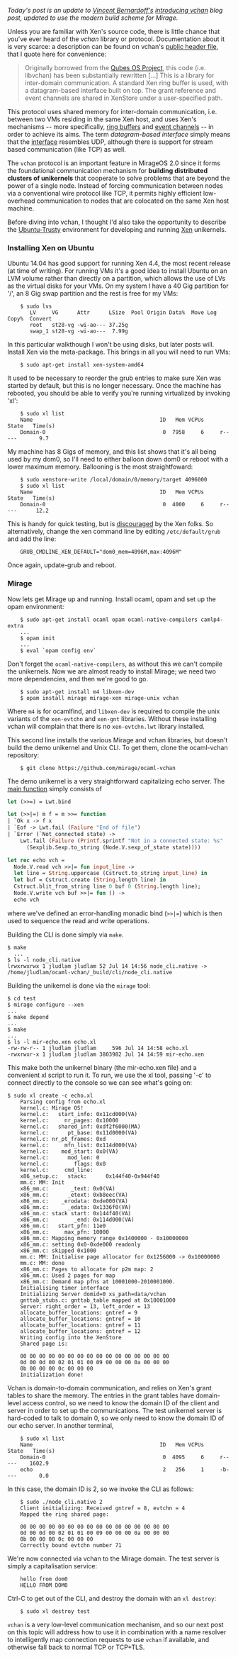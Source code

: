 *Today's post is an update to [Vincent Bernardoff's](https://github.com/vbmithr)
[introducing vchan](http://openmirage.org/blog/introducing-vchan) blog
post, updated to use the modern build scheme for Mirage.*

Unless you are familiar with Xen's source code, there is little chance
that you've ever heard of the *vchan* library or
protocol. Documentation about it is very scarce: a description can be
found on vchan's
[public header file](http://xenbits.xen.org/gitweb/?p=xen.git;a=blob;f=xen/include/public/io/libxenvchan.h;hb=HEAD),
that I quote here for convenience:

> Originally borrowed from the
> [Qubes OS Project](http://www.qubes-os.org), this code (i.e. libvchan)
> has been substantially rewritten [...]
> This is a library for inter-domain communication.  A standard Xen ring
> buffer is used, with a datagram-based interface built on top.  The
> grant reference and event channels are shared in XenStore under a
> user-specified path.

This protocol uses shared memory for inter-domain communication,
i.e. between two VMs residing in the same Xen host, and uses Xen's
mechanisms -- more specifically,
[ring buffers](http://www.informit.com/articles/article.aspx?p=1160234&seqNum=3)
and
[event channels](http://xenbits.xen.org/gitweb/?p=xen.git;a=blob;f=tools/libxc/xenctrl.h;h=f2cebafc9ddd4815ffc73fcf9e0d292b1d4c91ff;hb=HEAD#l934)
-- in order to achieve its aims. The term *datagram-based interface* simply
means that the
[interface](http://xenbits.xen.org/gitweb/?p=xen.git;a=blob;f=tools/libvchan/libxenvchan.h;h=6365d36a06f8c8f56454724cefc4c2f1d39beba2;hb=HEAD)
resembles UDP, although there is support for stream based communication (like
TCP) as well.

The `vchan` protocol is an important feature in MirageOS 2.0 since it
forms the foundational communication mechanism for **building distributed
clusters of unikernels** that cooperate to solve problems that are beyond
the power of a single node.  Instead of forcing communication between
nodes via a conventional wire protocol like TCP, it permits highly efficient
low-overhead communication to nodes that are colocated on the same Xen
host machine.

Before diving into vchan, I thought I'd also take the opportunity to describe the
[Ubuntu-Trusty](http://releases.ubuntu.com/14.04/) environment for developing
and running [Xen](http://www.xenproject.org/) unikernels.

### Installing Xen on Ubuntu

Ubuntu 14.04 has good support for running Xen 4.4, the most recent release (at time of writing).
For running VMs it's a good idea to install Ubuntu on an LVM volume rather than directly on a
partition, which allows the use of LVs as the virtual disks for your VMs. On my system I have
a 40 Gig partition for '/', an 8 Gig swap partition and the rest is free for my VMs:

```console
    $ sudo lvs
       LV     VG      Attr      LSize  Pool Origin Data%  Move Log Copy%  Convert
       root   st28-vg -wi-ao--- 37.25g
       swap_1 st28-vg -wi-ao---  7.99g
```

In this particular walkthough I won't be using disks, but later posts will.
Install Xen via the meta-package. This brings in all you will need to run VMs:

```console
    $ sudo apt-get install xen-system-amd64
```

It used to be necessary to reorder the grub entries to make sure Xen was started
by default, but this is no longer necessary. Once the machine has rebooted, you
should be able to verify you're running virtualized by invoking 'xl':

```console
    $ sudo xl list
	Name                                        ID   Mem VCPUs      State   Time(s)
    Domain-0                                     0  7958     6     r-----       9.7
```

My machine has 8 Gigs of memory, and this list shows that it's all being used by
my dom0, so I'll need to either balloon down dom0 or reboot with a lower maximum
memory. Ballooning is the most straightfoward:

```console
    $ sudo xenstore-write /local/domain/0/memory/target 4096000
    $ sudo xl list
    Name                                        ID   Mem VCPUs      State   Time(s)
    Domain-0                                     0  4000     6     r-----      12.2
```

This is handy for quick testing, but is [discouraged](http://wiki.xenproject.org/wiki/Xen_Project_Best_Practices) by the Xen folks. So alternatively, change the xen command line by
editing `/etc/default/grub` and add the line:

```console
    GRUB_CMDLINE_XEN_DEFAULT="dom0_mem=4096M,max:4096M"
```

Once again, update-grub and reboot.

### Mirage

Now lets get Mirage up and running. Install ocaml, opam and set up the opam environment:

```console
	$ sudo apt-get install ocaml opam ocaml-native-compilers camlp4-extra
	...
	$ opam init
	...
	$ eval `opam config env`
```

Don't forget the `ocaml-native-compilers`, as without this we can't
compile the unikernels. Now we are almost ready to install Mirage; we
need two more dependencies, and then we're good to go.

```console
    $ sudo apt-get install m4 libxen-dev
    $ opam install mirage mirage-xen mirage-unix vchan
```

Where `m4` is for ocamlfind, and `libxen-dev` is required to compile the
unix variants of the `xen-evtchn` and `xen-gnt` libraries. Without these
installing vchan will complain that there is no `xen-evtchn.lwt`
library installed.

This second line installs the various Mirage and vchan libraries, but
doesn't build the demo unikernel and Unix CLI.  To get them, clone
the ocaml-vchan repository:

```console
    $ git clone https://github.com/mirage/ocaml-vchan
```

The demo unikernel is a very straightforward capitalizing echo server.
The [main function](https://github.com/mirage/ocaml-vchan/blob/master/test/echo.ml#L13) simply consists of

```ocaml
let (>>=) = Lwt.bind

let (>>|=) m f = m >>= function
| `Ok x -> f x
| `Eof -> Lwt.fail (Failure "End of file")
| `Error (`Not_connected state) ->
    Lwt.fail (Failure (Printf.sprintf "Not in a connected state: %s"
      (Sexplib.Sexp.to_string (Node.V.sexp_of_state state))))

let rec echo vch =
  Node.V.read vch >>|= fun input_line ->
  let line = String.uppercase (Cstruct.to_string input_line) in
  let buf = Cstruct.create (String.length line) in
  Cstruct.blit_from_string line 0 buf 0 (String.length line);
  Node.V.write vch buf >>|= fun () ->
  echo vch
```

where we've defined an error-handling monadic bind (```>>|=```) which
is then used to sequence the read and write operations.

Building the CLI is done simply via `make`.

```console
$ make
  ...
$ ls -l node_cli.native
lrwxrwxrwx 1 jludlam jludlam 52 Jul 14 14:56 node_cli.native -> /home/jludlam/ocaml-vchan/_build/cli/node_cli.native
```

Building the unikernel is done via the `mirage` tool:

```console
$ cd test
$ mirage configure --xen
...
$ make depend
...
$ make
...
$ ls -l mir-echo.xen echo.xl
-rw-rw-r-- 1 jludlam jludlam     596 Jul 14 14:58 echo.xl
-rwxrwxr-x 1 jludlam jludlam 3803982 Jul 14 14:59 mir-echo.xen
```

This make both the unikernel binary (the mir-echo.xen file) and a convenient
xl script to run it. To run, we use the xl tool, passing '-c' to connect
directly to the console so we can see what's going on:

```console
$ sudo xl create -c echo.xl
	Parsing config from echo.xl
	kernel.c: Mirage OS!
	kernel.c:   start_info: 0x11cd000(VA)
	kernel.c:     nr_pages: 0x10000
	kernel.c:   shared_inf: 0xdf2f6000(MA)
	kernel.c:      pt_base: 0x11d0000(VA)
	kernel.c: nr_pt_frames: 0xd
	kernel.c:     mfn_list: 0x114d000(VA)
	kernel.c:    mod_start: 0x0(VA)
	kernel.c:      mod_len: 0
	kernel.c:        flags: 0x0
	kernel.c:     cmd_line:
	x86_setup.c:   stack:      0x144f40-0x944f40
	mm.c: MM: Init
	x86_mm.c:       _text: 0x0(VA)
	x86_mm.c:      _etext: 0xb8eec(VA)
	x86_mm.c:    _erodata: 0xde000(VA)
	x86_mm.c:      _edata: 0x1336f0(VA)
	x86_mm.c: stack start: 0x144f40(VA)
	x86_mm.c:        _end: 0x114d000(VA)
	x86_mm.c:   start_pfn: 11e0
	x86_mm.c:     max_pfn: 10000
	x86_mm.c: Mapping memory range 0x1400000 - 0x10000000
	x86_mm.c: setting 0x0-0xde000 readonly
	x86_mm.c: skipped 0x1000
	mm.c: MM: Initialise page allocator for 0x1256000 -> 0x10000000
	mm.c: MM: done
	x86_mm.c: Pages to allocate for p2m map: 2
	x86_mm.c: Used 2 pages for map
	x86_mm.c: Demand map pfns at 10001000-2010001000.
	Initialising timer interface
	Initializing Server domid=0 xs_path=data/vchan
	gnttab_stubs.c: gnttab_table mapped at 0x10001000
	Server: right_order = 13, left_order = 13
	allocate_buffer_locations: gntref = 9
	allocate_buffer_locations: gntref = 10
	allocate_buffer_locations: gntref = 11
	allocate_buffer_locations: gntref = 12
	Writing config into the XenStore
	Shared page is:

    00 00 00 00 00 00 00 00 00 00 00 00 00 00 00 00
    0d 00 0d 00 02 01 01 00 09 00 00 00 0a 00 00 00
    0b 00 00 00 0c 00 00 00
    Initialization done!
```

Vchan is domain-to-domain communication, and relies on Xen's grant
tables to share the memory. The entries in the grant tables have
domain-level access control, so we need to know the domain ID of the
client and server in order to set up the communications. The test
unikernel server is hard-coded to talk to domain 0, so we only need to
know the domain ID of our echo server. In another terminal,

```console
    $ sudo xl list
    Name                                        ID   Mem VCPUs      State   Time(s)
    Domain-0                                     0  4095     6     r-----    1602.9
    echo                                         2   256     1     -b----       0.0
```

In this case, the domain ID is 2, so we invoke the CLI as follows:

```console
    $ sudo ./node_cli.native 2
	Client initializing: Received gntref = 8, evtchn = 4
	Mapped the ring shared page:

    00 00 00 00 00 00 00 00 00 00 00 00 00 00 00 00
    0d 00 0d 00 02 01 01 00 09 00 00 00 0a 00 00 00
    0b 00 00 00 0c 00 00 00
    Correctly bound evtchn number 71
```

We're now connected via vchan to the Mirage domain. The test server
is simply a capitalisation service:

```console
    hello from dom0
	HELLO FROM DOM0
```

Ctrl-C to get out of the CLI, and destroy the domain with an `xl destroy`:

```console
    $ sudo xl destroy test
```

`vchan` is a very low-level communication mechanism, and so our next post on
this topic will address how to use it in combination with a name resolver
to intelligently map connection requests to use `vchan` if available, and
otherwise fall back to normal TCP or TCP+TLS.

